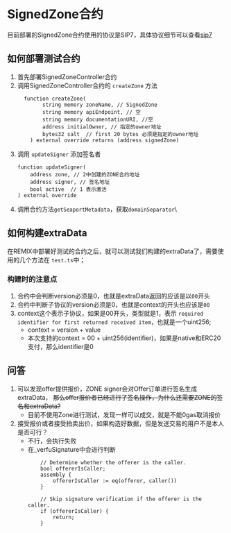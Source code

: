 # SignedZone合约

目前部署的SignedZone合约使用的协议是SIP7，具体协议细节可以查看[sip7](https://github.com/ProjectOpenSea/SIPs/blob/main/SIPS/sip-7.md)

## 如何部署测试合约

1. 首先部署SignedZoneController合约
2. 调用SignedZoneController合约的 `createZone` 方法
    ```solidity
      function createZone(
            string memory zoneName, // SignedZone
            string memory apiEndpoint, // 空
            string memory documentationURI, //空
            address initialOwner, // 指定的owner地址
            bytes32 salt  // first 20 bytes 必须是指定的owner地址
        ) external override returns (address signedZone) 
    ```
3. 调用 `updateSigner` 添加签名者
    ```solidity
    function updateSigner(
        address zone, // 2中创建的ZONE合约地址
        address signer, // 签名地址
        bool active  // 1 表示激活
    ) external override
    ```
4. 调用合约方法`getSeaportMetadata`，获取`domainSeparator`\

## 如何构建extraData

在REMIX中部署好测试的合约之后，就可以测试我们构建的extraData了，需要使用的几个方法在 `test.ts`中；

### 构建时的注意点

1. 合约中会判断version必须是0，也就是extraData返回的应该是以`00`开头
2. 合约中判断子协议的version必须是0，也就是context的开头也应该是`00`
3. context这个表示子协议，如果是00开头，类型就是1，表示 `required identifier for first returned received item`，也就是一个uint256;
    - context = version + value
    - 本次支持的context = 00 + uint256(identifier)，如果是native和ERC20支付，那么identifier是0


## 问答
1. 可以发现offer提供报价，ZONE signer会对Offer订单进行签名生成extraData， ~~那么offer报价者已经进行了签名操作，为什么还需要ZONE的签名和extraData?~~
    - 目前不使用Zone进行测试，发现一样可以成交，就是不能0gas取消报价
2. 接受报价或者接受拍卖出价，如果构造好数据，但是发送交易的用户不是本人是否可行？
    - 不行，会执行失败
    - 在_verfuSignature中会进行判断
        ```solidity
            // Determine whether the offerer is the caller.
            bool offererIsCaller;
            assembly {
                offererIsCaller := eq(offerer, caller())
            }

            // Skip signature verification if the offerer is the caller.
            if (offererIsCaller) {
                return;
            }
        ```